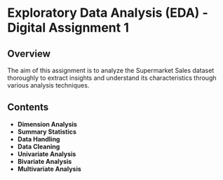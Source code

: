 # Exploratory Data Analysis (EDA) - Digital Assignment 1

## Overview
The aim of this assignment is to analyze the Supermarket Sales dataset thoroughly to extract insights and understand its characteristics through various analysis techniques.

## Contents
- **Dimension Analysis**
- **Summary Statistics**
- **Data Handling**
- **Data Cleaning**
- **Univariate Analysis**
- **Bivariate Analysis**
- **Multivariate Analysis**

